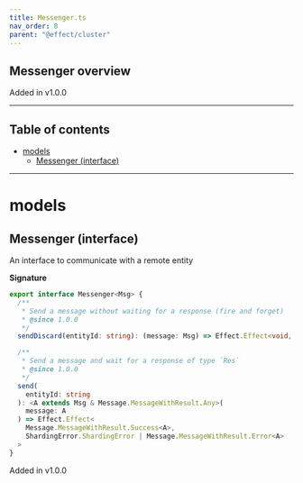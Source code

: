 ```yaml
---
title: Messenger.ts
nav_order: 8
parent: "@effect/cluster"
---
```


## Messenger overview

Added in v1.0.0

---

<h2 class="text-delta">Table of contents</h2>

- [models](#models)
  - [Messenger (interface)](#messenger-interface)

---

# models

## Messenger (interface)

An interface to communicate with a remote entity

**Signature**

```ts
export interface Messenger<Msg> {
  /**
   * Send a message without waiting for a response (fire and forget)
   * @since 1.0.0
   */
  sendDiscard(entityId: string): (message: Msg) => Effect.Effect<void, ShardingError.ShardingError>

  /**
   * Send a message and wait for a response of type `Res`
   * @since 1.0.0
   */
  send(
    entityId: string
  ): <A extends Msg & Message.MessageWithResult.Any>(
    message: A
  ) => Effect.Effect<
    Message.MessageWithResult.Success<A>,
    ShardingError.ShardingError | Message.MessageWithResult.Error<A>
  >
}
```

Added in v1.0.0
